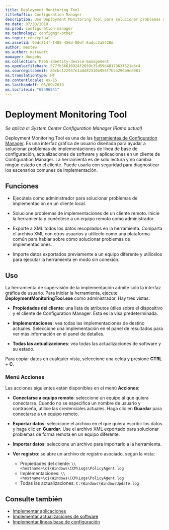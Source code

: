 ```yaml
---
title: Deployment Monitoring Tool
titleSuffix: Configuration Manager
description: Use Deployment Monitoring Tool para solucionar problemas de implementaciones de software en un cliente de Configuration Manager.
ms.date: 07/30/2018
ms.prod: configuration-manager
ms.technology: configmgr-other
ms.topic: conceptual
ms.assetid: 9edc214f-f405-456d-80df-8adcc2a5428d
author: mestew
ms.author: mstewart
manager: dougeby
ms.collection: M365-identity-device-management
ms.openlocfilehash: 577fb36610924f2659c35d59d4817363f521e6c4
ms.sourcegitcommit: 80cbc122937e1add82310b956f7b24296b9c8081
ms.translationtype: HT
ms.contentlocale: es-ES
ms.lasthandoff: 05/09/2019
ms.locfileid: "65496541"
---
```

# <a name="deployment-monitoring-tool"></a>Deployment Monitoring Tool

*Se aplica a: System Center Configuration Manager (Rama actual)*

Deployment Monitoring Tool es una de las [herramientas de Configuration Manager](/sccm/core/support/tools). Es una interfaz gráfica de usuario diseñada para ayudar a solucionar problemas de implementaciones de línea de base de configuración, actualizaciones de software y aplicaciones en un cliente de Configuration Manager. La herramienta es de solo lectura y no cambia ningún estado en el cliente. Puede usarla con seguridad para diagnosticar los escenarios comunes de implementación.


## <a name="features"></a>Funciones

- Ejecútela como administrador para solucionar problemas de implementación en un cliente local.  

- Solucione problemas de implementaciones de un cliente remoto. Inicie la herramienta y conéctese a un equipo remoto como administrador.  

- Exporte a XML todos los datos recopilados en la herramienta. Comparta el archivo XML con otros usuarios y utilícelo como una plataforma común para hablar sobre cómo solucionar problemas de implementaciones.  

- Importe datos exportados previamente a un equipo diferente y utilícelos para ejecutar la herramienta en modo sin conexión.   


## <a name="usage"></a>Uso

La herramienta de supervisión de la implementación admite solo la interfaz gráfica de usuario. Para iniciar la herramienta, ejecute **DeploymentMonitoringTool.exe** como administrador. Hay tres vistas:  

- **Propiedades del cliente**: una lista de atributos útiles sobre el dispositivo y el cliente de Configuration Manager. Esta es la visa predeterminada.   

- **Implementaciones**: vea todas las implementaciones de destino actuales. Seleccione una implementación en el panel de resultados para ver más información en el panel de detalles.  

- **Todas las actualizaciones**: vea todas las actualizaciones de software y su estado.  

Para copiar datos en cualquier vista, seleccione una celda y presione **CTRL** + **C**.


### <a name="actions-menu"></a>Menú Acciones

Las acciones siguientes están disponibles en el menú **Acciones**:  

- **Conectarse a equipo remoto**: seleccione un equipo al que quiera conectarse. Cuando no se especifica un nombre de usuario y contraseña, utilice las credenciales actuales. Haga clic en **Guardar** para conectarse a un equipo remoto.  

- **Exportar datos**: seleccione el archivo en el que quiera escribir los datos y haga clic en **Guardar**. Use el archivo XML exportado para solucionar problemas de forma remota en un equipo diferente.  

- **Importar datos**: seleccione un archivo para importarlo a la herramienta.  

- **Ver registro**: se abre un archivo de registro asociado, según la vista:  
    - Propiedades del cliente: `\\<hostname>\c$\Windows\CCM\Logs\PolicyAgent.log`
    - Implementaciones: `\\<hostname>\c$\Windows\CCM\Logs\PolicyAgent.log`
    - Todas las actualizaciones: `C:\Windows\WindowsUpdate.log`



## <a name="see-also"></a>Consulte también

- [Implementar aplicaciones](/sccm/apps/deploy-use/deploy-applications)
- [Implementar actualizaciones de software](/sccm/sum/deploy-use/deploy-software-updates)
- [Implementar líneas base de configuración](/sccm/compliance/deploy-use/deploy-configuration-baselines)
